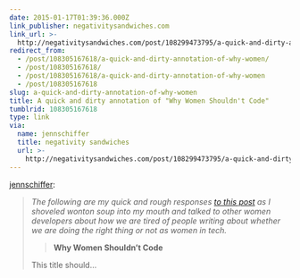 ```yaml
---
date: 2015-01-17T01:39:36.000Z
link_publisher: negativitysandwiches.com
link_url: >-
  http://negativitysandwiches.com/post/108299473795/a-quick-and-dirty-annotation-of-why-women
redirect_from:
  - /post/108305167618/a-quick-and-dirty-annotation-of-why-women/
  - /post/108305167618/
  - /post/108305167618/a-quick-and-dirty-annotation-of-why-women
  - /post/108305167618
slug: a-quick-and-dirty-annotation-of-why-women
title: A quick and dirty annotation of "Why Women Shouldn't Code"
tumblrid: 108305167618
type: link
via:
  name: jennschiffer
  title: negativity sandwiches
  url: >-
    http://negativitysandwiches.com/post/108299473795/a-quick-and-dirty-annotation-of-why-women
---
```

<p><a href="http://negativitysandwiches.com/post/108299473795/a-quick-and-dirty-annotation-of-why-women" class="tumblr_blog">jennschiffer</a>:</p>

<blockquote>
<div><i>The following are my quick and rough responses <a href="https://t.co/BrbavMn5jd" target="_blank">to this post</a> as I shoveled wonton soup into my mouth and talked to other women developers about how we are tired of people writing about whether we are doing the right thing or not as women in tech.</i> <blockquote><div><b>Why Women Shouldn’t Code</b></div></blockquote>
This title should&hellip;</div></blockquote>
